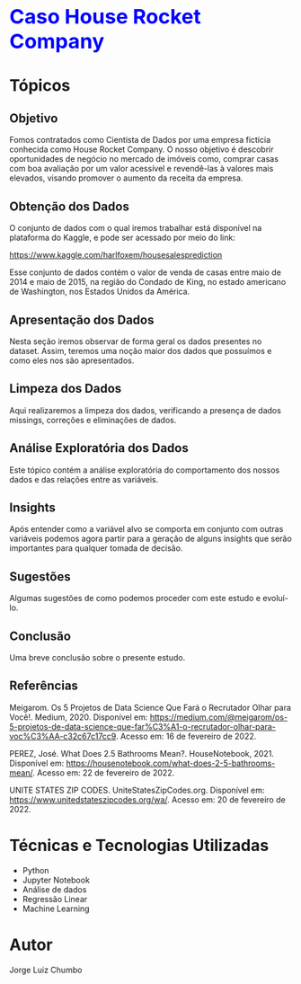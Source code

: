 <h1 style='color: blue; font-size: 36px; font-weight: bold;'>Caso House Rocket Company</h1>

# Tópicos
## Objetivo
Fomos contratados como Cientista de Dados por uma empresa fictícia conhecida como House Rocket Company. O nosso objetivo é descobrir oportunidades de negócio no mercado de imóveis como, comprar casas com boa avaliação por um valor acessível e revendê-las à valores mais elevados, visando promover o aumento da receita da empresa.
## Obtenção dos Dados
O conjunto de dados com o qual iremos trabalhar está disponível na plataforma do Kaggle, e pode ser acessado por meio do link: 

https://www.kaggle.com/harlfoxem/housesalesprediction

Esse conjunto de dados contém o valor de venda de casas entre maio de 2014 e maio de 2015, na região do Condado de King, no estado americano de Washington, nos Estados Unidos da América.
## Apresentação dos Dados
Nesta seção iremos observar de forma geral os dados presentes no dataset. Assim, teremos uma noção maior dos dados que possuímos e como eles nos são apresentados.
## Limpeza dos Dados
Aqui realizaremos a limpeza dos dados, verificando a presença de dados missings, correções e eliminações de dados.
## Análise Exploratória dos Dados
Este tópico contém a análise exploratória do comportamento dos nossos dados e das relações entre as variáveis.
## Insights
Após entender como a variável alvo se comporta em conjunto com outras variáveis podemos agora partir para a geração de alguns insights que serão importantes para qualquer tomada de decisão.
## Sugestões
Algumas sugestões de como podemos proceder com este estudo e evoluí-lo.
## Conclusão
Uma breve conclusão sobre o presente estudo.
## Referências
Meigarom. Os 5 Projetos de Data Science Que Fará o Recrutador Olhar para Você!. Medium, 2020. Disponível em: https://medium.com/@meigarom/os-5-projetos-de-data-science-que-far%C3%A1-o-recrutador-olhar-para-voc%C3%AA-c32c67c17cc9. Acesso em: 16 de fevereiro de 2022.

PEREZ, José. What Does 2.5 Bathrooms Mean?. HouseNotebook, 2021. Disponível em: https://housenotebook.com/what-does-2-5-bathrooms-mean/. Acesso em: 22 de fevereiro de 2022.

UNITE STATES ZIP CODES. UniteStatesZipCodes.org. Disponível em: https://www.unitedstateszipcodes.org/wa/. Acesso em: 20 de fevereiro de 2022.
# Técnicas e Tecnologias Utilizadas
 - Python
 - Jupyter Notebook
 - Análise de dados
 - Regressão Linear
 - Machine Learning
# Autor
Jorge Luiz Chumbo
